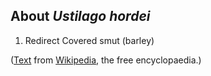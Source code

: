 About *Ustilago hordei* 
-----------------------



1.  Redirect Covered smut (barley)

([Text](http://en.wikipedia.org/wiki/Ustilago_hordei) from
[Wikipedia](http://en.wikipedia.org/), the free encyclopaedia.)
